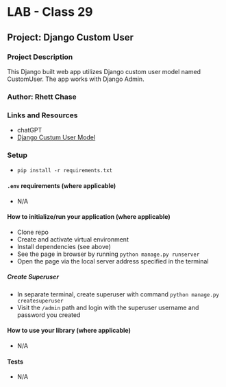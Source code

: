 # LAB - Class 29

## Project: Django Custom User

### Project Description

This Django built web app utilizes Django custom user model named CustomUser. The app works with Django Admin.

### Author: Rhett Chase

### Links and Resources

<!-- - [back-end server url](https://capital-finder-rhett-chase.vercel.app/api) -->
<!-- - [front-end application](http://xyz.com/) (when applicable) -->
- chatGPT
- [Django Custum User Model](https://learndjango.com/tutorials/django-custom-user-model)

### Setup

- `pip install -r requirements.txt`

#### `.env` requirements (where applicable)

<!-- i.e.
- `PORT` - Port Number
- `DATABASE_URL` - URL to the running Postgres instance/db -->
- N/A

#### How to initialize/run your application (where applicable)

- Clone repo
- Create and activate virtual environment
- Install dependencies (see above)
- See the page in browser by running `python manage.py runserver`
- Open the page via the local server address specified in the terminal

##### Create Superuser

- In separate terminal, create superuser with command `python manage.py createsuperuser`
- Visit the `/admin` path and login with the superuser username and password you created

#### How to use your library (where applicable)

- N/A

#### Tests

- N/A
